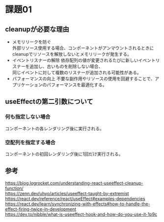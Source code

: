 # 課題01

## cleanupが必要な理由

- メモリリークを防ぐ  
  外部リソース使用する場合、コンポーネントがアンマウントされるときにcleanupでリソースを解放しないとメモリリークが発生する。  
- イベントリスナーの解除
   依存配列の値が変更されるたびに新しいイベントリスナーを追加し、古いものを削除しない場合、  
   同じイベントに対して複数のリスナーが追加される可能性がある。  
- パフォーマンスの向上
  不要な副作用やリソースの使用を回避することで、アプリケーションのパフォーマンスを最適化する。  

## useEffectの第二引数について

### 何も指定しない場合

コンポーネントの各レンダリング後に実行される。  

### 空配列を指定する場合

コンポーネントの初回レンダリング後に1回だけ実行される。

## 参考

<https://blog.logrocket.com/understanding-react-useeffect-cleanup-function/>  
<https://zenn.dev/uhyo/articles/useeffect-taught-by-extremist>  
<https://react.dev/reference/react/useEffect#examples-dependencies>  
<https://react.dev/learn/synchronizing-with-effects#how-to-handle-the-effect-firing-twice-in-development>  
<https://dev.to/nibble/what-is-useeffect-hook-and-how-do-you-use-it-1p9c>  
